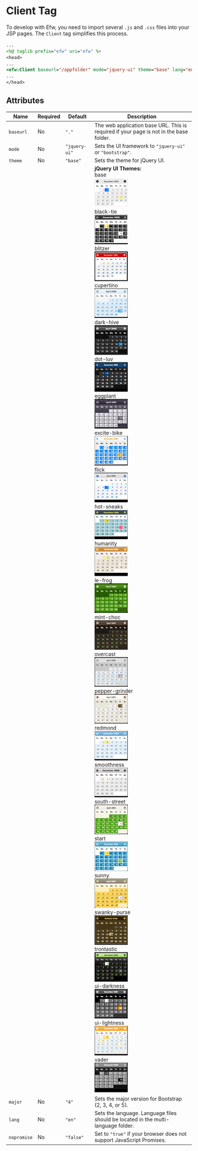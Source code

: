 # Client Tag

To develop with Efw, you need to import several `.js` and `.css` files into your JSP pages. The `Client` tag simplifies this process.

```jsp
...
<%@ taglib prefix="efw" uri="efw" %>
<head>
...
<efw:Client baseurl="/appfolder" mode="jquery-ui" theme="base" lang="en" /> // efw:client or efw:CLIENT
...
</head>
```
## Attributes

| Name | Required | Default | Description |
|---|---|---|---|
| `baseurl` | No | `"."` | The web application base URL. This is required if your page is not in the base folder. |
| `mode` | No | `"jquery-ui"` | Sets the UI framework to `"jquery-ui"` or `"bootstrap"`. |
| `theme` | No | `"base"` | Sets the theme for jQuery UI. |
|  |  |  | **jQuery UI Themes:**<br>base<br>![Base Theme](../img/themes/base.png)<br>black-tie<br>![Black Tie Theme](../img/themes/black-tie.png)<br>blitzer<br>![Blitzer Theme](../img/themes/blitzer.png)<br>cupertino<br>![Cupertino Theme](../img/themes/cupertino.png)<br>dark-hive<br>![Dark Hive Theme](../img/themes/dark-hive.png)<br>dot-luv<br>![Dot Luv Theme](../img/themes/dot-luv.png)<br>eggplant<br>![Eggplant Theme](../img/themes/eggplant.png)<br>excite-bike<br>![Excite Bike Theme](../img/themes/excite-bike.png)<br>flick<br>![Flick Theme](../img/themes/flick.png)<br>hot-sneaks<br>![Hot Sneaks Theme](../img/themes/hot-sneaks.png)<br>humanity<br>![Humanity Theme](../img/themes/humanity.png)<br>le-frog<br>![Le Frog Theme](../img/themes/le-frog.png)<br>mint-choc<br>![Mint Choc Theme](../img/themes/mint-choc.png)<br>overcast<br>![Overcast Theme](../img/themes/overcast.png)<br>pepper-grinder<br>![Pepper Grinder Theme](../img/themes/pepper-grinder.png)<br>redmond<br>![Redmond Theme](../img/themes/redmond.png)<br>smoothness<br>![Smoothness Theme](../img/themes/smoothness.png)<br>south-street<br>![South Street Theme](../img/themes/south-street.png)<br>start<br>![Start Theme](../img/themes/start.png)<br>sunny<br>![Sunny Theme](../img/themes/sunny.png)<br>swanky-purse<br>![Swanky Purse Theme](../img/themes/swanky-purse.png)<br>trontastic<br>![Trontastic Theme](../img/themes/trontastic.png)<br>ui-darkness<br>![UI Darkness Theme](../img/themes/ui-darkness.png)<br>ui-lightness<br>![UI Lightness Theme](../img/themes/ui-lightness.png)<br>vader<br>![Vader Theme](../img/themes/vader.png) |
| `major` | No | `"4"` | Sets the major version for Bootstrap (2, 3, 4, or 5). |
| `lang` | No | `"en"` | Sets the language. Language files should be located in the multi-language folder. |
| `nopromise` | No | `"false"` | Set to `"true"` if your browser does not support JavaScript Promises. |

